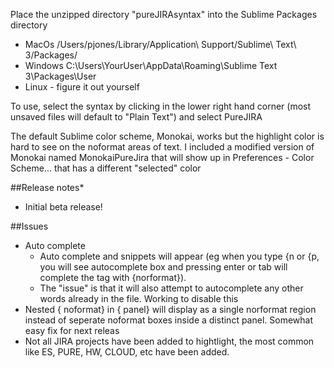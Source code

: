 Place the unzipped directory "pureJIRAsyntax" into the Sublime Packages directory
- MacOs /Users/pjones/Library/Application\ Support/Sublime\ Text\ 3/Packages/
- Windows C:\Users\YourUser\AppData\Roaming\Sublime Text 3\Packages\User
- Linux - figure it out yourself 

To use, select the syntax by clicking in the lower right hand corner (most unsaved files will default to "Plain Text") and select PureJIRA 


The default Sublime color scheme, Monokai, works but the highlight color is hard to see on the noformat areas of text. 
I included a modified version of Monokai named MonokaiPureJira that will show up in Preferences - Color Scheme... that has a different "selected" color

##Release notes* 
- Initial beta release!

##Issues
- Auto complete 
	- Auto complete and snippets will appear (eg when you type {n or {p, you will see autocomplete box and pressing enter or tab will complete the tag with {norformat}). 
	- The "issue" is that it will also attempt to autocomplete any other words already in the file. Working to disable this
- Nested { noformat} in { panel} will display as a single norformat region instead of seperate noformat boxes inside a distinct panel. Somewhat easy fix for next releas
- Not all JIRA projects have been added to hightlight, the most common like ES, PURE, HW, CLOUD, etc have been added. 

